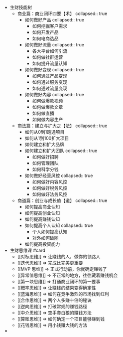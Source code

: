 - 生财技能树
	- 商业篇：商业闭环四要【术】
	  collapsed:: true
		- 如何做好产品
		  collapsed:: true
			- 如何挖掘客户需求
			- 如何开发产品
			- 如何电商选品
		- 如何做好流量
		  collapsed:: true
			- 各大平台如何引流
			- 如何做社群运营
			- 如何提升流量认知
		- 如何做好变现
		  collapsed:: true
			- 如何通过产品变现
			- 如何通过服务变现
			- 如何通过流量变现
		- 如何做好内容
		  collapsed:: true
			- 如何做爆款视频
			- 如何做爆款文章
			- 如何做直播
			- 如何做内容生产
	- 商法篇：建立与扩大之【法】
	  collapsed:: true
		- 如何从0到1跑通项目
		- 如何从1到100扩大项目
		- 如何建立和扩大品牌
		- 如何建立和扩大团队
		  collapsed:: true
			- 如何做好招聘
			- 如何管理团队
			- 如何科学分钱
		- 如何做好经营风控
		  collapsed:: true
			- 如何做好内容风控
			- 如何做好税务风控
			- 如何做好法务风控
	- 商道篇：创业与成长值【道】
	  collapsed:: true
		- 如何提高商业认知
		- 如何提高创业认知
		- 如何提高赚钱认知
		- 如何提高个人认知
		  collapsed:: true
			- 个人如何提高认知
			- 对外如何破圈
		- 如何提高投资能力
- 生财思维课 #card
	- [[对标思维]] => 让赚钱的人，做你的领路人
	- [[迭代思维]] => 完成比完美更重要
	- [[MVP 思维]] => 正式行动前，你就确定赚钱了
	- [[异常值思维]] => 不正常的地方，往往藏着赚钱机会
	- [[第一块思维]] => 打通商业闭环的第一要事
	- [[概率思维]] => 让赚钱的结果变得确定性
	- [[蓝海思维]] => 如何在竞争激烈的市场找到红利
	- [[合作思维]] => 两个人多赚十倍的秘诀
	- [[逆向思维]] => 打破常规的赚钱路径
	- [[中介思维]] => 空手套白狼的赚钱方法
	- [[算账思维]] => 如何确定一个项目能够赚到钱
	- [[花钱思维]] => 用小钱赚大钱的方法
-